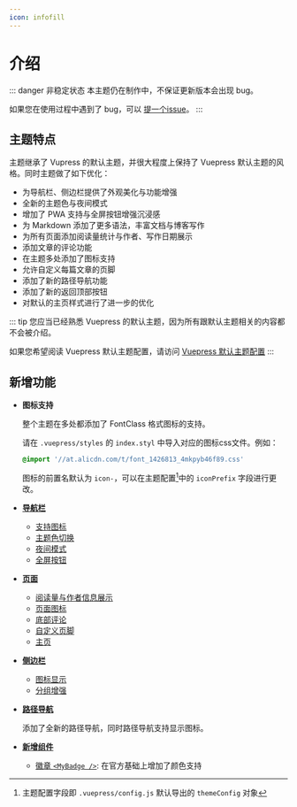 ```yaml
---
icon: infofill
---
```


# 介绍

::: danger 非稳定状态
本主题仍在制作中，不保证更新版本会出现 bug。

如果您在使用过程中遇到了 bug，可以 [提一个issue](https://github.com/Mister-Hope/vuepress-theme-hope/issues)。
:::

## 主题特点

主题继承了 Vupress 的默认主题，并很大程度上保持了 Vuepress 默认主题的风格。同时主题做了如下优化：

- 为导航栏、侧边栏提供了外观美化与功能增强
- 全新的主题色与夜间模式
- 增加了 PWA 支持与全屏按钮增强沉浸感
- 为 Markdown 添加了更多语法，丰富文档与博客写作
- 为所有页面添加阅读量统计与作者、写作日期展示
- 添加文章的评论功能
- 在主题多处添加了图标支持
- 允许自定义每篇文章的页脚
- 添加了新的路径导航功能
- 添加了新的返回顶部按钮
- 对默认的主页样式进行了进一步的优化

::: tip
您应当已经熟悉 Vuepress 的默认主题，因为所有跟默认主题相关的内容都不会被介绍。

如果您希望阅读 Vuepress 默认主题配置，请访问 [Vuepress 默认主题配置](https://v1.vuepress.vuejs.org/zh/theme/default-theme-config.html)
:::

## 新增功能

- **图标支持**

  整个主题在多处都添加了 FontClass 格式图标的支持。

  请在 `.vuepress/styles` 的 `index.styl` 中导入对应的图标css文件。例如：

  ```css
  @import '//at.alicdn.com/t/font_1426813_4mkpyb46f89.css'
  ```

  图标的前置名默认为 `icon-`，可以在主题配置[^themeConfig]中的 `iconPrefix` 字段进行更改。

- [**导航栏**](navbar.md)

  - [支持图标](navbar.md#对默认主题的改进)
  - [主题色切换](themecolor.md#自定义主题色)
  - [夜间模式](themecolor.md#夜间模式)
  - [全屏按钮](fullscreen.md)

- [**页面**](page.md)

  - [阅读量与作者信息展示](page.md#文章信息展示)
  - [页面图标](page.md#图标支持)
  - [底部评论](comment.md)
  - [自定义页脚](page.md#页脚支持)
  - [主页](home.md)

- [**侧边栏**](sidebar.md)

  - [图标显示](sidebar.md#图标支持)
  - [分组增强](sidebar.md#分组增强)

- [**路径导航**](breadcrumb.md)

  添加了全新的路径导航，同时路径导航支持显示图标。

- [**新增组件**](component.md)

  - [徽章 `<MyBadge />`](component.md#徽章): 在官方基础上增加了颜色支持

[^themeConfig]: 主题配置字段即 `.vuepress/config.js` 默认导出的 `themeConfig` 对象
